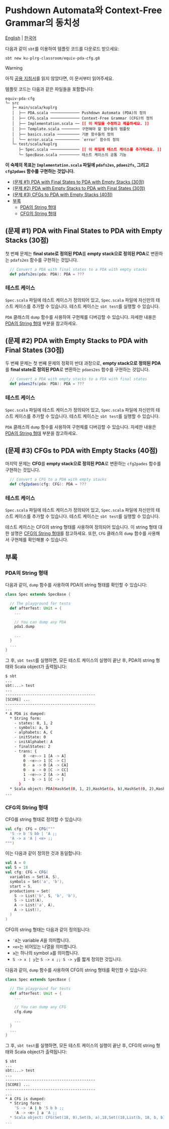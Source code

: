 # Pushdown Automata와 Context-Free Grammar의 동치성

[English](./README.md) | [한국어](./README.ko.md)

다음과 같이 `sbt`를 이용하여 템플릿 코드를 다운로드 받으세요:
```bash
sbt new ku-plrg-classroom/equiv-pda-cfg.g8
```

> [!WARNING]
>
> 아직 [공용 지침서](https://github.com/ku-plrg-classroom/docs/blob/main/README.ko.md)를 읽지 않았다면, 이 문서부터 읽어주세요.

템플릿 코드는 다음과 같은 파일들을 포함합니다:
<pre><code>equiv-pda-cfg
└─ src
   ├─ main/scala/kuplrg
   │  ├── PDA.scala ───────────── Pushdown Automata (PDA)의 정의
   │  ├── CFG.scala ───────────── Context-Free Grammar (CFG)의 정의
   │  ├── Implementation.scala ── <b style='color:red;'>[[ 이 파일을 수정하고 제출하세요. ]]</b>
   │  ├── Template.scala ──────── 구현해야 할 함수들의 템플릿
   │  ├── basics.scala ────────── 기본 함수들의 정의
   │  └── error.scala ─────────── `error` 함수의 정의
   └─ test/scala/kuplrg
      ├─ Spec.scala ───────────── <b style='color:red;'>[[ 이 파일에 테스트 케이스를 추가하세요. ]]</b>
      └─ SpecBase.scala ───────── 테스트 케이스의 공통 기능</code></pre>

**이 숙제의 목표는 `Implementation.scala` 파일에 `pdafs2es`, `pdaes2fs`, 그리고
`cfg2pdaes` 함수를 구현하는 것입니다.**

- [(문제 #1) PDA with Final States to PDA with Empty Stacks (30점)](#문제-1-pda-with-final-states-to-pda-with-empty-stacks-30점)
- [(문제 #2) PDA with Empty Stacks to PDA with Final States (30점)](#문제-2-pda-with-empty-stacks-to-pda-with-final-states-30점)
- [(문제 #3) CFGs to PDA with Empty Stacks (40점)](#문제-3-cfgs-to-pda-with-empty-stacks-40점)
- [부록](#appendix)
  - [PDA의 String 형태](#pda의-string-형태)
  - [CFG의 String 형태](#cfg의-string-형태)


## (문제 #1) PDA with Final States to PDA with Empty Stacks (30점)

첫 번째 문제는 **final state로 정의된 PDA**를 **empty stack으로 정의된 PDA**로
변환하는 `pdafs2es` 함수를 구현하는 것입니다.

```scala
  // Convert a PDA with final states to a PDA with empty stacks
  def pdafs2es(pda: PDA): PDA = ???
```

### 테스트 케이스

`Spec.scala` 파일에 테스트 케이스가 정의되어 있고, `Spec.scala` 파일에 자신만의
테스트 케이스를 추가할 수 있습니다. 테스트 케이스는 `sbt test`를 실행할 수
있습니다.

`PDA` 클래스의 `dump` 함수를 사용하여 구현체를 디버깅할 수 있습니다. 자세한
내용은 [PDA의 String 형태](#pda의-string-형태) 부분을 참고하세요.


## (문제 #2) PDA with Empty Stacks to PDA with Final States (30점)

두 번째 문제는 첫 번째 문제의 정확히 반대 과정으로, **empty stack으로 정의된
PDA**를 **final state로 정의된 PDA**로 변환하는 `pdaes2es` 함수를 구현하는
것입니다.

```scala
  // Convert a PDA with empty stacks to a PDA with final states
  def pdaes2fs(pda: PDA): PDA = ???
```

### 테스트 케이스

`Spec.scala` 파일에 테스트 케이스가 정의되어 있고, `Spec.scala` 파일에 자신만의
테스트 케이스를 추가할 수 있습니다. 테스트 케이스는 `sbt test`를 실행할 수
있습니다.

`PDA` 클래스의 `dump` 함수를 사용하여 구현체를 디버깅할 수 있습니다. 자세한
내용은 [PDA의 String 형태](#pda의-string-형태) 부분을 참고하세요.

## (문제 #3) CFGs to PDA with Empty Stacks (40점)

마지막 문제는 **CFG**를 **empty stack으로 정의된 PDA**로 변환하는 `cfg2pades`
함수를 구현하는 것입니다.

```scala
  // Convert a CFG to a PDA with empty stacks
  def cfg2pdaes(cfg: CFG): PDA = ???
```

### 테스트 케이스

`Spec.scala` 파일에 테스트 케이스가 정의되어 있고, `Spec.scala` 파일에 자신만의
테스트 케이스를 추가할 수 있습니다. 테스트 케이스는 `sbt test`를 실행할 수
있습니다.

테스트 케이스는 CFG의 string 형태를 사용하여 정의되어 있습니다. 이 string 형태
대한 설명은 [CFG의 String 형태](#cfg의-string-형태)를 참고하세요. 또한, `CFG`
클래스의 `dump` 함수를 사용해서 구현체를 확인해볼 수 있습니다.


## 부록

### PDA의 String 형태

다음과 같이, `dump` 함수를 사용하여 PDA의 string 형태를 확인할 수 있습니다:

```scala
class Spec extends SpecBase {

  // The playground for tests
  def afterTest: Unit = {
    ...

    // You can dump any PDA
    pda1.dump

    ...
  }
  ...
}
```

그 후, `sbt test`를 실행하면, 모든 테스트 케이스의 실행이 끝난 후, PDA의 string
형태와 Scala object가 출력됩니다:

```bash
$ sbt
...
sbt:...> test
...
----------------------------------------
[SCORE] ...
----------------------------------------
...
* A PDA is dumped:
  * String form:
    - states: 0, 1, 2
    - symbols: a, b
    - alphabets: A, C
    - initState: 0
    - initAlphabet: A
    - finalStates: 2
    - trans: {
        0 -<e>-> 1 [A -> A]
        0 -<e>-> 1 [C -> C]
        0 - a -> 0 [A -> CA]
        0 - a -> 0 [C -> CC]
        1 -<e>-> 2 [A -> A]
        1 - b -> 1 [C -> ]
      }
  * Scala object: PDA(HashSet(0, 1, 2),HashSet(a, b),HashSet(0, 2),HashMap((1,Some(b),0) -> Set(), (0,None,2) -> Set((1,List(2))), (2,Some(b),2) -> Set(), (1,Some(a),2) -> Set(), (0,None,0) -> Set((1,List(0))), (2,Some(b),0) -> Set(), (0,Some(b),0) -> Set(), (2,None,0) -> Set(), (2,None,2) -> Set(), (0,Some(a),0) -> Set((0,List(2, 0))), (0,Some(a),2) -> Set((0,List(2, 2))), (1,Some(a),0) -> Set(), (1,None,0) -> Set((2,List(0))), (1,None,2) -> Set(), (2,Some(a),0) -> Set(), (2,Some(a),2) -> Set(), (1,Some(b),2) -> Set((1,List())), (0,Some(b),2) -> Set()),0,0,Set(2))
...
```

### CFG의 String 형태

CFG를 string 형태로 정의할 수 있습니다:

```scala
val cfg: CFG = CFG("""
  'S -> b 'S bb | 'A ;;
  'A -> a 'A | <e> ;;
""")
```

이는 다음과 같이 정의한 것과 동일합니다:

```scala
val A = 0
val S = 18
val cfg: CFG = CFG(
  variables = Set(A, S),
  symbols = Set('a', 'b'),
  start = S,
  productions = Set(
    S -> List('b', S, 'b', 'b'),
    S -> List(A),
    A -> List('a', A),
    A -> List(),
  )
)
```

CFG의 string 형태는 다음과 같이 정의됩니다:
- `'A`는 variable $A$을 의미합니다.
- `<e>`는 비어있는 나열을 의미합니다.
- `a`는 하나의 symbol $\texttt{a}$를 의미합니다.
- `S -> x | y`는 `S -> x ;; S -> y`를 짧게 정의한 것입니다.

다음과 같이, `dump` 함수를 사용하여 CFG의 string 형태를 확인할 수 있습니다:

```scala
class Spec extends SpecBase {

  // The playground for tests
  def afterTest: Unit = {
    ...

    // You can dump any CFG
    cfg.dump

    ...
  }
  ...
}
```

그 후, `sbt test`를 실행하면, 모든 테스트 케이스의 실행이 끝난 후, CFG의 string
형태와 Scala object가 출력됩니다:

```bash
$ sbt
...
sbt:...> test
...
----------------------------------------
[SCORE] ...
----------------------------------------
...
* A CFG is dumped:
  * String form:
    'S -> 'A | b 'S b b ;;
    'A -> <e> | a 'A ;;
  * Scala object: CFG(Set(18, 0),Set(b, a),18,Set((18,List(b, 18, b, b)), (18,List(0)), (0,List(a, 0)), (0,List())))
...
```
